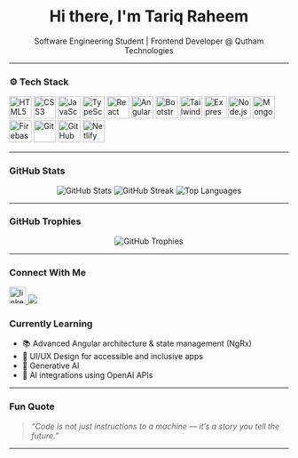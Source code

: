 <h1 align="center">Hi there, I'm Tariq Raheem</h1>

<p align="center">
  Software Engineering Student | Frontend Developer @ Qutham Technologies
</p>

---

### ⚙️ Tech Stack

<p align="left">
  <!-- Core Web -->
  <img src="https://cdn.jsdelivr.net/gh/devicons/devicon/icons/html5/html5-original.svg" width="40" height="40" alt="HTML5"/>
  <img src="https://cdn.jsdelivr.net/gh/devicons/devicon/icons/css3/css3-original.svg" width="40" height="40" alt="CSS3"/>
  <img src="https://cdn.jsdelivr.net/gh/devicons/devicon/icons/javascript/javascript-original.svg" width="40" height="40" alt="JavaScript"/>
  <img src="https://cdn.jsdelivr.net/gh/devicons/devicon/icons/typescript/typescript-original.svg" width="40" height="40" alt="TypeScript"/>

  <!-- Frameworks -->
  <img src="https://cdn.jsdelivr.net/gh/devicons/devicon/icons/react/react-original.svg" width="40" height="40" alt="React"/>
  <img src="https://cdn.jsdelivr.net/gh/devicons/devicon/icons/angular/angular-original.svg" width="40" height="40" alt="Angular"/>
  <img src="https://cdn.jsdelivr.net/gh/devicons/devicon/icons/bootstrap/bootstrap-plain.svg" width="40" height="40" alt="Bootstrap"/>
  <img src="https://cdn.jsdelivr.net/gh/devicons/devicon/icons/tailwindcss/tailwindcss-original.svg" width="40" height="40" alt="TailwindCSS"/>

  <!-- Backend -->
  <img src="https://cdn.jsdelivr.net/gh/devicons/devicon/icons/express/express-original.svg" width="40" height="40" alt="Express.js"/>
  <img src="https://cdn.jsdelivr.net/gh/devicons/devicon/icons/nodejs/nodejs-original.svg" width="40" height="40" alt="Node.js"/>
  <img src="https://cdn.jsdelivr.net/gh/devicons/devicon/icons/mongodb/mongodb-original.svg" width="40" height="40" alt="MongoDB"/>

  <!-- Dev Tools -->
  <img src="https://cdn.jsdelivr.net/gh/devicons/devicon/icons/firebase/firebase-plain.svg" width="40" height="40" alt="Firebase"/>
  <img src="https://cdn.jsdelivr.net/gh/devicons/devicon/icons/git/git-original.svg" width="40" height="40" alt="Git"/>
  <img src="https://cdn.jsdelivr.net/gh/devicons/devicon/icons/github/github-original.svg" width="40" height="40" alt="GitHub"/>
  <img src="https://cdn.jsdelivr.net/gh/devicons/devicon/icons/netlify/netlify-original.svg" width="40" height="40" alt="Netlify"/>
</p>


---

### GitHub Stats

<p align="center">
  <img src="https://github-readme-stats.vercel.app/api?username=rahee55&show_icons=true&theme=tokyonight" alt="GitHub Stats" />
  <img src="https://streak-stats.demolab.com?user=rahee55&theme=tokyonight&hide_border=true" alt="GitHub Streak" />
  <img src="https://github-readme-stats.vercel.app/api/top-langs/?username=rahee55&layout=compact&theme=tokyonight" alt="Top Languages" />
</p>

---

### GitHub Trophies

<p align="center">
  <img src="https://github-profile-trophy.vercel.app/?username=rahee55&theme=gruvbox&column=7&margin-w=10&no-frame=true&rank=SECRET,SSS,SS,S,AAA,AA,A,B" alt="GitHub Trophies"/>
</p>

---

### Connect With Me

<p align="left">
  <a href="https://linkedin.com/in/tariq-raheem/" target="_blank">
    <img src="https://cdn.jsdelivr.net/gh/devicons/devicon/icons/linkedin/linkedin-original.svg" height="30" alt="linkedin"/>
  </a>
  <a href="rahee.programmer@gmail.com">
    <img src="https://img.shields.io/badge/Gmail-D14836?style=flat&logo=gmail&logoColor=white" />
  </a>
</p>

### Currently Learning

- 📚 Advanced Angular architecture & state management (NgRx)
- 🎨 UI/UX Design for accessible and inclusive apps
- 🤖 Generative AI
- 🤖 AI integrations using OpenAI APIs

---

### Fun Quote

> *“Code is not just instructions to a machine — it’s a story you tell the future.”*

---
